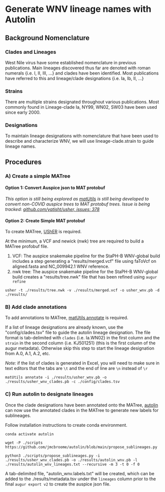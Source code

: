 # Generate WNV lineage names with Autolin

## Background Nomenclature
### Clades and Lineages
West Nile virus have some established nomenclature in previous publications. Main lineages discovered thus far are denoted with roman numerals {i.e. I, II, III, ...} and clades have been identified. Most publications have referred to this and lineage/clade designations {i.e. Ia, Ib, II, ...}

### Strains
There are multiple strains designated throughout various publications. Most commonly found in Lineage-clade Ia, NY99, WN02, SW03 have been used since early 2000. 

### Designations 
To maintain lineage designations with nomenclature that have been used to describe and characterize WNV, we will use lineage-clade.strain to guide lineage names.

## Procedures
### A) Create a simple MATree
#### Option 1: Convert Auspice json to MAT protobuf
_This option is still being explored as [matUtils](https://usher-wiki.readthedocs.io/en/latest/matUtils.html) is still being developed to convert non-COVID auspice trees to MAT protobuf trees. Issue is being tracked: [github.com/yatisht/usher, issues: 378](https://github.com/yatisht/usher/issues/378)_

#### Option 2: Create Simple MAT protobuf

To create MATree, [UShER](https://usher-wiki.readthedocs.io/en/latest/Installation.html) is required. 

At the minimum, a VCF and newick (nwk) tree are required to build a MATree profobuf file.
1. VCF: The auspice snakemake pipeline for the StaPH-B WNV-global build includes a step generating a "results/merged.vcf" file using faToVcf on aligned.fasta and NC_009942.1 WNV reference.
2. nwk tree: The auspice snakemake pipeline for the StaPH-B WNV-global build creates a "results/tree.nwk" file that has been refined using `augur refine`

`usher -t ./results/tree.nwk -v ./results/merged.vcf -o usher_wnv.pb -d ./results/`

### B) Add clade annotations
To add annotations to MATree, [matUtils annotate](https://usher-wiki.readthedocs.io/en/latest/matUtils.html#annotate) is required.

If a list of lineage designations are already known, use the "config/clades.tsv" file to guide the autolin lineage designation. The file format is tab-delimited with `clades` {i.e. Ia.WN02} in the first column and the `strain` in the second column {i.e. KJ501251} (this is the first column of the augur metadata).
Otherwise skip this step to start the lineage designation from A.0, A.1, A.2, etc.

*Note:* if the list of clades is generated in Excel, you will need to make sure in text editors that the tabs are `\t` and the end of line are `\n` instead of `\r`

`matUtils annotate -i ./results/usher_wnv.pb -o ./results/usher_wnv_clades.pb -c ./config/clades.tsv` 

### C) Run autolin to designate lineages
Once the clade designations have been annotated onto the MATree, [autolin](https://github.com/jmcbroome/autolin) can now use the annotated clades in the MATree to generate new labels for sublineages.

Follow installation instructions to create conda environment. 

`conda activate autolin`

`wget -P ./scripts https://github.com/jmcbroome/autolin/blob/main/propose_sublineages.py`

`python3 ./scripts/propose_sublineages.py -i ./results/usher_wnv_clades.pb -o ./results/autolin_wnv.pb -l ./results/autolin_wnv_lineages.txt --recursive -m 3 -t 0 -f 0`

A tab-delimited file, "autolin_wnv.labels.txt" will be created, which can be added to the ./results/metadata.tsv under the `lineages` column prior to the final `augur export v2` to create the auspice json file.
